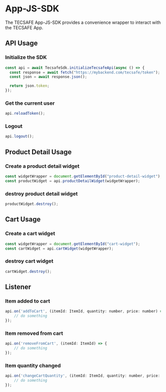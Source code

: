 # App-JS-SDK

The TECSAFE App-JS-SDK provides a convenience wrapper to interact with the TECSAFE App.

## API Usage

### Initialize the SDK

```js
const api = await TecsafeSdk.initializeTecsafeApi(async () => {
  const response = await fetch("https://mybackend.com/tecsafe/token");
  const json = await response.json();

  return json.token;
});
```

### Get the current user

```js
api.reloadToken();
```

### Logout

```js
api.logout();
```

## Product Detail Usage

### Create a product detail widget

```js
const widgetWrapper = document.getElementById("product-detail-widget");
const productWidget = api.productDetailWidget(widgetWrapper);
```

### destroy product detail widget

```js
productWidget.destroy();
```

## Cart Usage

### Create a cart widget

```js
const widgetWrapper = document.getElementById("cart-widget");
const cartWidget = api.cartWidget(widgetWrapper);
```

### destroy cart widget

```js
cartWidget.destroy();
```

## Listener

### Item added to cart

```js
api.on('addToCart', (itemId: ItemId, quantity: number, price: number) => {
    // do something
});
```

### Item removed from cart

```js
api.on('removeFromCart', (itemId: ItemId) => {
    // do something
});
```

### Item quantity changed

```js
api.on('changeCartQuantity', (itemId: ItemId, quantity: number, price: number) => {
    // do something
});
```
